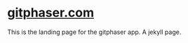# [gitphaser.com](http://gitphaser.com)
This is the landing page for the gitphaser app. A jekyll page. 


